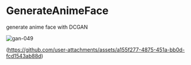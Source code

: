 # GenerateAnimeFace
generate anime face with DCGAN





![gan-049](https://github.com/user-attachments/assets/58009e72-616d-4d7b-8b21-deb17ef4c8d6)




(https://github.com/user-attachments/assets/a155f277-4875-451a-bb0d-fcd1543ab88d)

